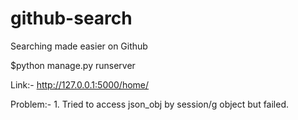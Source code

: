 # github-search

Searching made easier on Github

$python manage.py runserver

Link:- http://127.0.0.1:5000/home/


Problem:-
    1. Tried to access json_obj by session/g object but failed.

 

